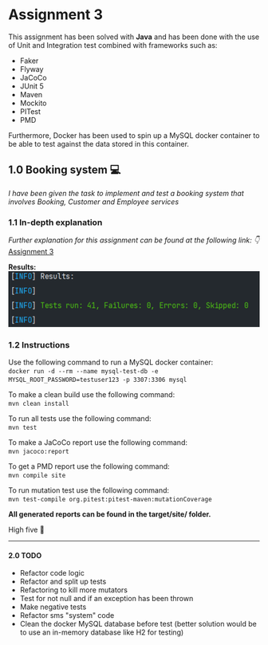 # Assignment 3  
  
This assignment has been solved with **Java** and has been done with the use of Unit and Integration test combined with frameworks such as:  
- Faker
- Flyway 
- JaCoCo
- JUnit 5  
- Maven
- Mockito
- PITest
- PMD

Furthermore, Docker has been used to spin up a MySQL docker container to be able to test against the data stored in this container.  
    
## 1.0 Booking system :computer: 
*I have been given the task to implement and test a booking system that involves Booking, Customer and Employee services*  

### 1.1 In-depth explanation
*Further explanation for this assignment can be found at the following link: :point_down:*  
[Assignment 3](https://www.example.com)  
  
**Results:**  
![Green test](https://github.com/Jean-Poul/Test-Assignment-3/blob/main/pictures/results.PNG)  
  
### 1.2 Instructions

Use the following command to run a MySQL docker container:  
`docker run -d --rm --name mysql-test-db -e MYSQL_ROOT_PASSWORD=testuser123 -p 3307:3306 mysql`  
  
To make a clean build use the following command:  
`mvn clean install`  
  
To run all tests use the following command:  
`mvn test`    
  
To make a JaCoCo report use the following command:  
`mvn jacoco:report`  

To get a PMD report use the following command:  
`mvn compile site`
    
To run mutation test use the following command:  
`mvn test-compile org.pitest:pitest-maven:mutationCoverage`
  
**All generated reports can be found in the target/site/ folder.**    
  
High five :raised_hands:
  
---  
    
#### 2.0 TODO    
- Refactor code logic
- Refactor and split up tests
- Refactoring to kill more mutators  
- Test for not null and if an exception has been thrown  
- Make negative tests
- Refactor sms "system" code
- Clean the docker MySQL database before test (better solution would be to use an in-memory database like H2 for testing)

